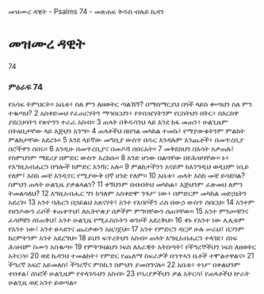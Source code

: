 ﻿
 መዝሙረ ዳዊት - Psalms 74 - መጽሐፍ ቅዱስ ብሉይ ኪዳን
# መዝሙረ ዳዊት
74
### ምዕራፍ 74
የአሳፍ ትምህርት። 
 አቤቱ፥ ስለ ምን ለዘወትር ጣልኸኝ? በማሰማርያህ በጎች ላይስ ቍጣህን ስለ ምን ተቈጣህ?
2  አስቀድመህ የፈጠርሃትን ማኅበርህን፥ የተቤዤሃትንም የርስትህን በትር፥ በእርስዋ ያደርህባትን የጽዮንን ተራራ አስብ።
3  ጠላት በቅዱሳንህ ላይ እንደ ከፋ መጠን፥ ሁልጊዜም በትዕቢታቸው ላይ እጅህን አንሣ።
4  ጠላቶችህ በበዓል መካከል ተመኩ፤ የማያውቁትንም ምልክት ምልክታቸው አደረጉ።
5  እንደ ላይኛው መግቢያ ውስጥ በዱር እንዳሉም እንጨቶች፥ በመጥረቢያ በሮችዋን ሰበሩ።
6  እንዲሁ በመጥረቢያና በመዶሻ ሰበሩአት።
7  መቅደስህን በእሳት አቃጠሉ፤ የስምህንም ማደሪያ በምድር ውስጥ አረከሱ።
8  አንድ ሆነው በልባቸው በየሕዝባቸው። ኑ፥ የእግዚአብሔርን በዓሎች ከምድር እንሻር አሉ።
9  ምልክታችንን አናይም ከእንግዲህ ወዲህም ነቢይ የለም፤ እስከ መቼ እንዲኖር የሚያውቅ በኛ ዘንድ የለም።
10  አቤቱ፥ ጠላት እስከ መቼ ይሳደባል? ስምህን ጠላት ሁልጊዜ ያቃልላልን?
11  ቀኝህንም በብብትህ መካከል፥ እጅህንም ፈጽመህ ለምን ትመልሳለህ?
12  እግዚአብሔር ግን ከዓለም አስቀድሞ ንጉሥ ነው፥ በምድርም መካከል መድኃኒትን አደረገ።
13  አንተ ባሕርን በኃይልህ አጸናሃት፤ አንተ የእባቦችን ራስ በውኃ ውስጥ ሰበርህ።
14  አንተም የዘንዶውን ራሶች ቀጠቀጥህ፤ ለኢትዮጵያ ሰዎችም ምግባቸውን ሰጠሃቸው።
15  አንተ ምንጮቹንና ፈሳሾቹን ሰነጠቅህ፤ አንተ ሁልጊዜ የሚፈስሱትን ወንዞች አደረቅህ።
16  ቀኑ የአንተ ነው ሌሊቱም የአንተ ነው፤ አንተ ፀሓዩንና ጨረቃውን አዘጋጀህ።
17  አንተ የምድርን ዳርቻ ሁሉ ሠራህ፤ በጋንም ክረምትንም አንተ አደረግህ።
18  ይህን ፍጥረትህን አስብ። ጠላት እግዚአብሔርን ተላገደ፥ ሰነፍ ሕዝብም ስሙን አስቈጣ።
19  የምትገዛልህን ነፍስ ለአራዊት አትስጣት፤ የችግረኞችህን ነፍስ ለዘወትር አትርሳ።
20  ወደ ኪዳንህ ተመልከት፥ የምድር የጨለማ ስፍራዎች በኅጥኣን ቤቶች ተሞልተዋልና።
21  ችግረኛ አፍሮ አይመለስ፤ ችግረኛና ምስኪን ስምህን ያመሰግናሉ።
22  አቤቱ፥ ተነሥ በቀልህንም ተበቀል፤ ሰነፎች ሁልጊዜም የተላገዱህን አስብ።
23  የባሪያዎችህን ቃል አትርሳ፤ የጠላቶችህ ኵራት ሁልጊዜ ወደ አንተ ይወጣል።
